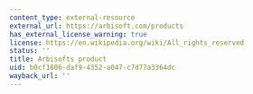 ```yaml
---
content_type: external-resource
external_url: https://arbisoft.com/products
has_external_license_warning: true
license: https://en.wikipedia.org/wiki/All_rights_reserved
status: ''
title: Arbisofts product
uid: b0cf1806-daf9-4352-a047-c7d77a3364dc
wayback_url: ''
---
```

